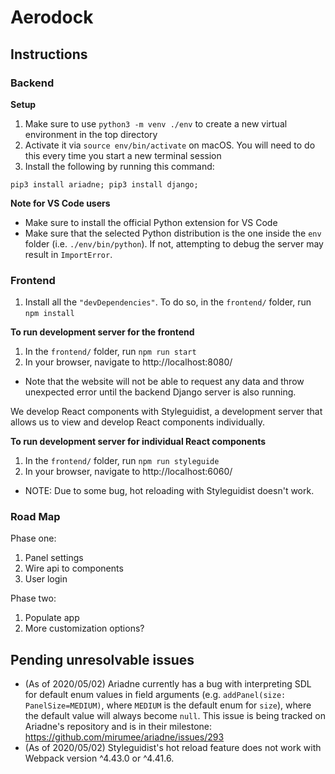 # Aerodock

## Instructions
### Backend
**Setup**
1. Make sure to use `python3 -m venv ./env` to create a new virtual environment in the top directory
2. Activate it via `source env/bin/activate` on macOS. You will need to do this every time you start a new terminal session
3. Install the following by running this command:

```
pip3 install ariadne; pip3 install django;
```

**Note for VS Code users**
- Make sure to install the official Python extension for VS Code
- Make sure that the selected Python distribution is the one inside the `env` folder (i.e. `./env/bin/python`). If not, attempting to debug the server may result in `ImportError`.

### Frontend
1. Install all the `"devDependencies"`. To do so, in the `frontend/` folder, run `npm install`

**To run development server for the frontend**
1. In the `frontend/` folder, run `npm run start`
2. In your browser, navigate to http://localhost:8080/
- Note that the website will not be able to request any data and throw unexpected error until the backend Django server is also running.

We develop React components with Styleguidist, a development server that allows us to view and develop React components individually.

**To run development server for individual React components**
1. In the `frontend/` folder, run `npm run styleguide`
2. In your browser, navigate to http://localhost:6060/
- NOTE: Due to some bug, hot reloading with Styleguidist doesn't work.

### Road Map
Phase one:
1. Panel settings
2. Wire api to components
3. User login

Phase two:
1. Populate app
2. More customization options?

## Pending unresolvable issues
- (As of 2020/05/02) Ariadne currently has a bug with interpreting SDL for default enum values in field arguments (e.g. `addPanel(size: PanelSize=MEDIUM)`, where `MEDIUM` is the default enum for `size`), where the default value will always become `null`. This issue is being tracked on Ariadne's repository and is in their milestone: https://github.com/mirumee/ariadne/issues/293
- (As of 2020/05/02) Styleguidist's hot reload feature does not work with Webpack version ^4.43.0 or ^4.41.6.
